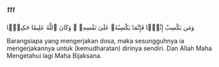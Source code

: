 ##### 111

<span class="ayah">وَمَن يَكْسِبْ إِثْمًۭا فَإِنَّمَا يَكْسِبُهُۥ عَلَىٰ نَفْسِهِۦ ۚ وَكَانَ ٱللَّهُ عَلِيمًا حَكِيمًۭا</span>

<span class="ayah_translation">Barangsiapa yang mengerjakan dosa, maka sesungguhnya ia mengerjakannya untuk (kemudharatan) dirinya sendiri. Dan Allah Maha Mengetahui lagi Maha Bijaksana.</span>
